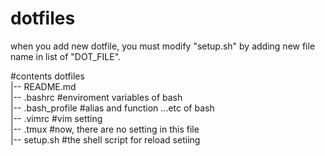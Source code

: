 # dotfiles
when you add new dotfile, you must modify "setup.sh" by adding new file name in list of "DOT_FILE".

#contents
dotfiles  
|-- README.md  
|-- .bashrc       #enviroment variables of bash  
|-- .bash_profile #alias and function ...etc of bash  
|-- .vimrc        #vim setting   
|-- .tmux         #now, there are no setting in this file  
|-- setup.sh      #the shell script for reload setiing   
